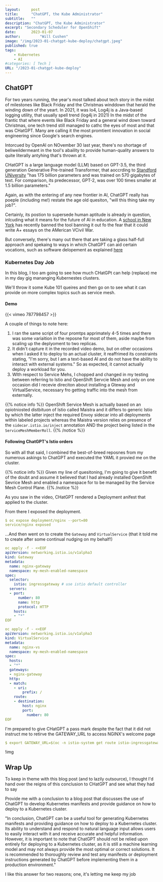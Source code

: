 ```yaml
---
layout:     post
title:      "ChatGPT, the Kube Administrator"
subtitle:   ""
description: "ChatGPT, the Kube Administrator"
excerpt: "Secondary Scheduler for OpenShift"
date:       2023-01-07
author:         "Will Cushen"
image: "/img/2023-01-chatgpt-kube-deploy/chatgpt.jpeg"
published: true
tags:
    - Kubernetes
    - AI
#categories: [ Tech ]
URL: "/2023-01-chatgpt-kube-deploy"
---
```


## ChatGPT 

For two years running, the year's most talked about tech story in the midst of milestones like Black Friday and the Christmas winddown that herald the winding down of the yeart. In 2021, it was lo4, Log4j is a Java-based logging utility,  that usually spell trend (log4j in 2021) In the midst of the frantic that where events like Black Friday and a general wind down toward Christmas, one tech trend still managed to cathc the eyes of most and that was CHatGPT. Many are calling it the most promtient innovation in  social engineering since Google's search engines. 

Intorcued by OpenAI on NOvember 30 last year, there's no shortage of beliweildermeant in the tool's abaility to provide human-quality answers to quite literally antyhing that's thrown at it. 

CHatGPT is a large language model (LLM) based on GPT-3.5, the third generation Generative Pre-trained Transformer, that aoccrding to [Standford UNiversity](https://hai.stanford.edu/news/how-large-language-models-will-transform-science-society-and-ai) "has 175 billion parameters and was trained on 570 gigabytes of text. For comparison, its predecessor, GPT-2, was over 100 times smaller at 1.5 billion parameters."

Again, as with the entering of any new frontier in AI, ChatGPT really has poeple (including me!) restate the age old quesiton, "will this thing take my job?".

Certainly, its postion to supersede human aptitude is already in question, inlcuding what it means for the future of AI in education. A [school in New York](https://www.abc.net.au/news/2023-01-08/artificial-intelligence-chatgpt-chatbot-explained/101835670) has recently banned the tool  banning it out fo the fear that it could write A+ essays on the AMerican VCivil War. 

But conversely, there's many out there that are taking a glass half-full approach and spekaing to ways in which ChatGPT can aid certain vocations, such as software delopement as explained [here](https://medium.com/geekculture/7-ways-chatgpt-can-help-you-to-become-a-better-developer-2c490d7a387d)

### Kubernetes Day Job

In this blog, I too am going to see how much CHatGPt can help (replace) me in my day gig mananging Kubernestes clusters. 

We'll throw it some Kube 101 queires and then go on to see what it can provide on more complex topics such as service mesh.

#### Demo

{{< vimeo 787798457 >}}

A couple of things to note here: 

1. I ran the same script of four promtps apprimately 4-5 times and there was some variaition in the reposne for most of them, aside maybe from scaling up the deplyoment to two replicas. 
2. It didn't capture it in the recorded video demo, but on other occasions when I asked it to deploy to an actual cluster, it reaffrimed its constraints stating, "I'm sorry, but I am a text-based AI and do not have the ability to interact with external systems." So as expected, it cannot actually deploy a workload for you. 
3. WIth respect to Service Mehs, I chopped and changed in my testing between referring to Istio and OpenShift Servcie Mesh and only on one occasion did I recevie direciton about installing a Gteway and VirtualService, necessary fro getting traffic into the mesh from externally.


{{% notice info %}}
OpenShift Service Mesh is actually based on an opiotniosted distbituon of Istio called Maistra and it differs to generic Istio by which the latter inject the required Envoy sidecar into all deployments within labeled projects whereas the Maistra version relies on presence of the `sidecar.istio.io/inject` annotation AND the project being listed in the `ServiceMeshMemberRoll`.
{{% /notice %}}


#### Following ChatGPT's Istio orders 

So with all that said, I combined the best-of-breed reposnes from my numerous askings to ChatGPT and executed the YAML it provied me on the cluster.


{{% notice info %}}
Given my line of quesitoning, I'm going to give it benefit of the doubt and assume it believed that I had already installed OpenShift Sevrice Mesh and enabled a namespace for to be managed by the Service Mesh Control Plane. 
{{% /notice %}}


As you saw in the video, CHatGPT rendered a Deployment anifest that applied to the cluster. 

From there I exposed the deployment. 

```yaml
$ oc expose deployment/nginx --port=80
service/nginx exposed
```

...And then went on to create the `Gateway` and `VirtualService` (that it told me to create after some continual nudging on my behalf!)

```yaml
oc apply -f - <<EOF
apiVersion: networking.istio.io/v1alpha3
kind: Gateway
metadata:
  name: nginx-gateway
  namespace: my-mesh-enabled-namespace
spec:
  selector:
    istio: ingressgateway # use istio default controller
  servers:
  - port:
      number: 80
      name: http
      protocol: HTTP
    hosts:
    - "*"
EOF
```


```yaml
oc apply -f - <<EOF
apiVersion: networking.istio.io/v1alpha3
kind: VirtualService
metadata:
  name: nginx-vs
  namespace: my-mesh-enabled-namespace
spec:
  hosts:
  - "*"
  gateways:
  - nginx-gateway
  http:
  - match:
    - uri:
        prefix: /
    route:
    - destination:
        host: nginx
        port:
          number: 80
EOF
```

I'm prepared to give CHatGPT a pass mark despite the fact that it did not instruct me to retirve the GATEWAY_URL to access NGINX's welcome page

```yaml
$ export GATEWAY_URL=$(oc -n istio-system get route istio-ingressgateway -o jsonpath='{.spec.host}')
```

!img

## Wrap Up

To keep in theme with this blog post (and to lazily outsource), I thought I'd hand over the reigns of this conclusion to CHatGPT and see what they had to say 


Provide me with a conclusion to a blog post that discusses the use of ChatGPT to develop Kubernetes manifests and provide guidance on how to deploy to a Kubernetes cluster. 

"In conclusion, ChatGPT can be a useful tool for generating Kubernetes manifests and providing guidance on how to deploy to a Kubernetes cluster. Its ability to understand and respond to natural language input allows users to easily interact with it and receive accurate and helpful information. However, it is important to note that ChatGPT should not be relied upon entirely for deploying to a Kubernetes cluster, as it is still a machine learning model and may not always provide the most optimal or correct solutions. It is recommended to thoroughly review and test any manifests or deployment instructions generated by ChatGPT before implementing them in a production environment."

I like this answer for two reasons; one, it's letting me keep my job 